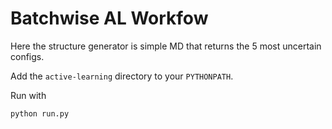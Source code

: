# Batchwise AL Workfow

Here the structure generator is simple MD that returns the 5 most uncertain configs.

Add the `active-learning` directory to your `PYTHONPATH`.

Run with

    python run.py
